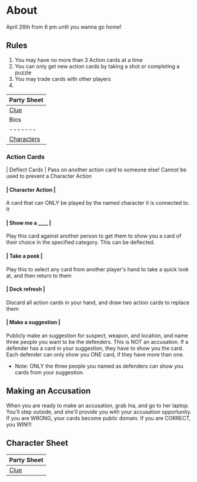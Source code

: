# About
April 26th from 6 pm until you wanna go home!

## Rules
1. You may have no more than 3 Action cards at a time
2. You can only get new action cards by taking a shot or completing a puzzle
3. You may trade cards with other players
4. 

| Party Sheet |
| ------- |
| [Clue](https://ikoiv.github.io/clue-sheet-customized/clue) |
| Bios|
| ------- |
|[Characters](https://docs.google.com/spreadsheets/d/1mnWmB3DWyyh8lfnw_yxHxdzZJjrx8bSy2jE0mgaSqtI/edit?usp=sharing) |

### Action Cards
| Deflect Cards |
Pass on another action card to someone else! Cannot be used to prevent a Character Action

#### | Character Action |
A card that can ONLY be played by the named character it is connected to. It

#### | Show me a ____ |
Play this card against another person to get them to show you a card of their choice in the specified category.
This can be deflected.

#### | Take a peek |
Play this to select any card from another player's hand to take a quick look at, and then return to them

#### | Deck refresh |
Discard all action cards in your hand, and draw two action cards to replace them

#### | Make a suggestion |
Publicly make an suggestion for suspect, weapon, and location, and name three people you want to be the defenders.
This is NOT an accusation.
If a defender has a card in your suggestion, they have to show you the card. 
Each defender can only show you ONE card, if they have more than one.
* Note: ONLY the three people you named as defenders can show you cards from your suggestion.

## Making an Accusation
When you are ready to make an accusation, grab Ina, and go to her laptop.
You'll step outside, and she'll provide you with your accusation opportunity.
If you are WRONG, your cards become public domain.
If you are CORRECT, you WIN!!!

## Character Sheet

| Party Sheet |
| ------- |
| [Clue](https://ikoiv.github.io/clue-sheet-customized/clue) |
